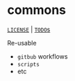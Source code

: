 # commons

[`LICENSE`](./LICENSE.md) | [`TODO`s](./TODO.md)

Re-usable

- `gitbub` workflows
- `scripts`
- etc
